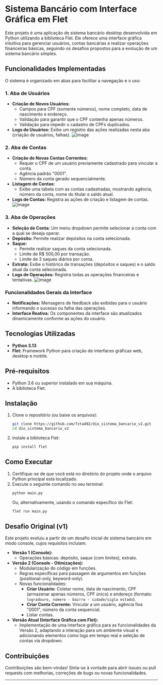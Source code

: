 # Sistema Bancário com Interface Gráfica em Flet

Este projeto é uma aplicação de sistema bancário desktop desenvolvida em Python utilizando a biblioteca Flet. Ele oferece uma interface gráfica intuitiva para gerenciar usuários, contas bancárias e realizar operações financeiras básicas, seguindo os desafios propostos para a evolução de um sistema bancário simples.

## Funcionalidades Implementadas

O sistema é organizado em abas para facilitar a navegação e o uso:

### 1. Aba de Usuários
* **Criação de Novos Usuários:**
    * Campos para CPF (somente números), nome completo, data de nascimento e endereço.
    * Validação para garantir que o CPF contenha apenas números.
    * Validação para impedir o cadastro de CPFs duplicados.
* **Logs de Usuários:** Exibe um registro das ações realizadas nesta aba (criação de usuários, falhas).
  ![image](https://github.com/user-attachments/assets/29cab0b1-8abf-472d-bc3f-fed4950c78e3)


### 2. Aba de Contas
* **Criação de Novas Contas Correntes:**
    * Requer o CPF de um usuário previamente cadastrado para vincular a conta.
    * Agência padrão "0001".
    * Número da conta gerado sequencialmente.
* **Listagem de Contas:**
    * Exibe uma tabela com as contas cadastradas, mostrando agência, número da conta, nome do titular e saldo atual.
* **Logs de Contas:** Registra as ações de criação e listagem de contas.
  ![image](https://github.com/user-attachments/assets/a1a60c19-fb33-47c0-a736-d3d478f6d02d)


### 3. Aba de Operações
* **Seleção de Conta:** Um menu dropdown permite selecionar a conta com a qual se deseja operar.
* **Depósito:** Permite realizar depósitos na conta selecionada.
* **Saque:**
    * Permite realizar saques da conta selecionada.
    * Limite de R$ 500,00 por transação.
    * Limite de 3 saques diários por conta.
* **Extrato:** Exibe o histórico de transações (depósitos e saques) e o saldo atual da conta selecionada.
* **Logs de Operações:** Registra todas as operações financeiras e tentativas.
  ![image](https://github.com/user-attachments/assets/d308e7cb-2ef0-4f55-942c-30580c3f1594)


### Funcionalidades Gerais da Interface
* **Notificações:** Mensagens de feedback são exibidas para o usuário informando o sucesso ou falha das operações.
* **Interface Reativa:** Os componentes da interface são atualizados dinamicamente conforme as ações do usuário.

## Tecnologias Utilizadas
* **Python 3.13**
* **Flet:** Framework Python para criação de interfaces gráficas web, desktop e mobile.

## Pré-requisitos
* Python 3.6 ou superior instalado em sua máquina.
* A biblioteca Flet.

## Instalação

1.  Clone o repositório (ou baixe os arquivos):
    ```bash
    git clone https://github.com/fzta492/dio_sistema_bancario_v2.git
    cd dio_sistema_bancario_v2
    ```
2.  Instale a biblioteca Flet:
    ```bash
    pip install flet
    ```

## Como Executar

1.  Certifique-se de que você está no diretório do projeto onde o arquivo Python principal está localizado.
2.  Execute o seguinte comando no seu terminal:
    ```bash
    python main.py
    ```
    Ou, alternativamente, usando o comando específico do Flet:
    ```bash
    flet run main.py
    ```

## Desafio Original (v1)

Este projeto evoluiu a partir de um desafio inicial de sistema bancário em modo console, cujos requisitos incluíam:
* **Versão 1 (Console):**
    * Operações básicas: depósito, saque (com limites), extrato.
* **Versão 2 (Console - Otimizações):**
    * Modularização do código em funções.
    * Regras específicas para passagem de argumentos em funções (positional-only, keyword-only).
    * Novas funcionalidades:
        * **Criar Usuário:** Coletar nome, data de nascimento, CPF (armazenar apenas números, CPF único) e endereço (formato: `logradouro, número - bairro - cidade/sigla estado`).
        * **Criar Conta Corrente:** Vincular a um usuário, agência fixa "0001", número da conta sequencial.
        * Listar contas.
* **Versão Atual (Interface Gráfica com Flet):**
    * Implementação de uma interface gráfica para as funcionalidades da Versão 2, adaptando a interação para um ambiente visual e adicionando elementos como logs em tempo real e seleção de contas via dropdown.

## Contribuições
Contribuições são bem-vindas! Sinta-se à vontade para abrir issues ou pull requests com melhorias, correções de bugs ou novas funcionalidades.

---
